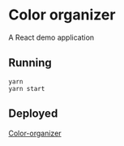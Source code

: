 # Color organizer

A React demo application

## Running

```
yarn
yarn start
```

## Deployed

[Color-organizer](https://tsh-color-organizer.netlify.app/)
